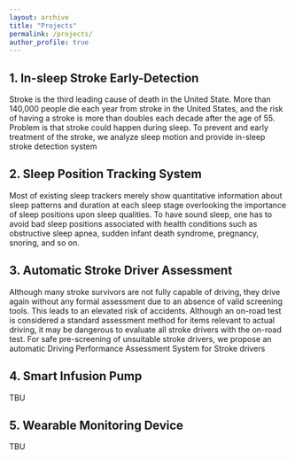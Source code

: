 ```yaml
---
layout: archive
title: "Projects"
permalink: /projects/
author_profile: true
---
```



## 1. In-sleep Stroke Early-Detection
Stroke is the third leading cause of death in the United State. More than 140,000 people die each year from stroke in the United States, and the risk of having a stroke is more than doubles each decade after the age of 55. Problem is that stroke could happen during sleep. To prevent and early treatment of the stroke, we analyze sleep motion and provide in-sleep stroke detection system

## 2. Sleep Position Tracking System 
Most of existing sleep trackers merely show quantitative information about sleep patterns and duration at each sleep stage overlooking the importance of sleep positions upon sleep qualities. To have sound sleep, one has to avoid bad sleep positions associated with health conditions such as obstructive sleep apnea, sudden infant death syndrome, pregnancy, snoring, and so on.

## 3. Automatic Stroke Driver Assessment 
Although many stroke survivors are not fully capable of driving, they drive again without any formal assessment due to an absence of valid screening tools. This leads to an elevated risk of accidents. Although an on-road test is considered a standard assessment method for items relevant to actual driving, it may be dangerous to evaluate all stroke drivers with the on-road test. For safe pre-screening of unsuitable stroke drivers, we propose an automatic Driving Performance Assessment System for Stroke drivers

## 4. Smart Infusion Pump
TBU

## 5. Wearable Monitoring Device 
TBU

  
